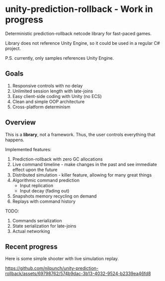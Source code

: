 # unity-prediction-rollback - Work in progress
Deterministic prediction-rollback netcode library for fast-paced games.

Library does not reference Unity Engine, so it could be used in a regular C# project.

P.S. currently, only samples references Unity Engine.

## Goals

1. Responsive controls with no delay
2. Unlimited session length with late-joins
3. Easy client-side coding with Unity (no ECS)
4. Clean and simple OOP architecture
5. Cross-platform determinism

## Overview

This is a **library**, not a framework. Thus, the user controls everything that happens.

Implemented features:

1. Prediction-rollback with zero GC allocations
2. Live command timeline - make changes in the past and see immediate effect upon the future
3. Distributed simulation - killer feature, allowing for many great things
4. Algorithmic command prediction
   * Input replication
   * Input decay (fading out)
5. Snapshots memory recycling on demand
6. Replays with command history

TODO:

1. Commands serialization
2. State serialization for late-joins
3. Actual networking

## Recent progress

Here is some simple shooter with live simulation replay.

https://github.com/nilpunch/unity-prediction-rollback/assets/69798762/574b9dac-3b13-4032-9524-b2339ea46fd8
